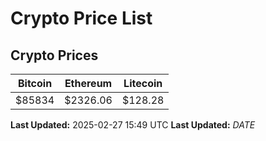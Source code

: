# Crypto Price List

## Crypto Prices
| Bitcoin | Ethereum | Litecoin |
| ------- | -------- | -------- |
| $85834 | $2326.06 | $128.28 |
**Last Updated:** 2025-02-27 15:49 UTC
**Last Updated:** $DATE$

